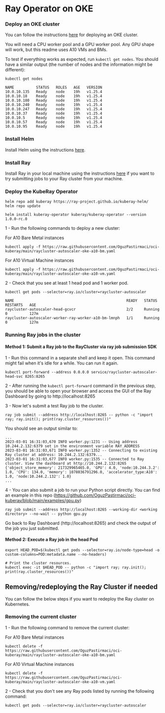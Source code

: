 # Ray Operator on OKE

### Deploy an OKE cluster
You can follow the instructions [here](https://www.oracle.com/webfolder/technetwork/tutorials/obe/oci/oke-full/index.html) for deploying an OKE cluster.

You will need a CPU worker pool and a GPU worker pool. Any GPU shape will work, but this readme uses A10 VMs and BMs.

To test if everything works as expected, run `kubectl get nodes`. You should have a similar output (the number of nodes and the information might be different):

```
kubectl get nodes

NAME          STATUS   ROLES   AGE   VERSION
10.0.10.135   Ready    node    19h   v1.25.4
10.0.10.18    Ready    node    19h   v1.25.4
10.0.10.180   Ready    node    19h   v1.25.4
10.0.10.240   Ready    node    19h   v1.25.4
10.0.10.247   Ready    node    19h   v1.25.4
10.0.10.37    Ready    node    19h   v1.25.4
10.0.10.5     Ready    node    19h   v1.25.4
10.0.10.57    Ready    node    19h   v1.25.4
10.0.10.95    Ready    node    19h   v1.25.4
```

### Install Helm
Install Helm using the instructions [here](https://helm.sh/docs/intro/install/).

### Install Ray
Install Ray in your local machine using the instructions [here](https://docs.ray.io/en/latest/ray-overview/installation.html) if you want to try submitting jobs to your Ray cluster from your machine.

### Deploy the KubeRay Operator

```
helm repo add kuberay https://ray-project.github.io/kuberay-helm/
helm repo update

helm install kuberay-operator kuberay/kuberay-operator --version 1.0.0-rc.0
```

1 - Run the following commands to deploy a new cluster:

For A10 Bare Metal instances
```
kubectl apply -f https://raw.githubusercontent.com/OguzPastirmaci/oci-kuberay/main/raycluster-autoscaler-oke-a10-bm.yaml
```

For A10 Virtual Machine instances
```
kubectl apply -f https://raw.githubusercontent.com/OguzPastirmaci/oci-kuberay/main/raycluster-autoscaler-oke-a10-vm.yaml
```
2 - Check that you see at least 1 head pod and 1 worker pod.

```
kubectl get pods --selector=ray.io/cluster=raycluster-autoscaler
```

```
NAME                                                   READY   STATUS    RESTARTS   AGE
raycluster-autoscaler-head-gcvcr                       2/2     Running   0          127m
raycluster-autoscaler-worker-ray-worker-a10-bm-lmnph   1/1     Running   0          127m
```

### Running Ray jobs in the cluster

#### Method 1: Submit a Ray job to the RayCluster via ray job submission SDK

1 - Run this command in a separate shell and keep it open. This command might fail when it's idle for a while. You can run it again.

```
kubectl port-forward --address 0.0.0.0 service/raycluster-autoscaler-head-svc 8265:8265
```

2 - After running the `kubectl port-forward` command in the previous step, you should be able to open your browser and access the GUI of the Ray Dashboard by going to http://localhost:8265

3 - Now let's submit a test Ray job to the cluster.

```
ray job submit --address http://localhost:8265 -- python -c "import ray; ray.init(); print(ray.cluster_resources())"
```

You should see an output similar to:

```
...
2023-03-01 16:31:03,670 INFO worker.py:1231 -- Using address 10.244.2.132:6379 set in the environment variable RAY_ADDRESS
2023-03-01 16:31:03,671 INFO worker.py:1352 -- Connecting to existing Ray cluster at address: 10.244.2.132:6379...
2023-03-01 16:31:03,677 INFO worker.py:1535 -- Connected to Ray cluster. View the dashboard at http://10.244.2.132:8265 
{'object_store_memory': 217329965465.0, 'GPU': 4.0, 'node:10.244.3.2': 1.0, 'CPU': 134.0, 'memory': 1078036791296.0, 'accelerator_type:A10': 1.0, 'node:10.244.2.132': 1.0}
...
```

4 - You can also submit a job to run your Python script directly. You can find an example in this repo (https://github.com/OguzPastirmaci/oci-kuberay/blob/main/examples/gpu.py)

```
ray job submit --address http://localhost:8265 --working-dir <working directory> --no-wait -- python gpu.py
```

Go back to Ray Dashboard (http://localhost:8265) and check the output of the job you just submitted.

#### Method 2: Execute a Ray job in the head Pod

```
export HEAD_POD=$(kubectl get pods --selector=ray.io/node-type=head -o custom-columns=POD:metadata.name --no-headers)

# Print the cluster resources.
kubectl exec -it $HEAD_POD -- python -c "import ray; ray.init(); print(ray.cluster_resources())"
```

## Removing/redeploying the Ray Cluster if needed
You can follow the below steps if you want to redeploy the Ray cluster on Kubernetes.

### Removing the current cluster

1 - Run the following command to remove the current cluster:

For A10 Bare Metal instances
```
kubectl delete -f https://raw.githubusercontent.com/OguzPastirmaci/oci-kuberay/main/raycluster-autoscaler-oke-a10-bm.yaml
```

For A10 Virtual Machine instances
```
kubectl delete -f https://raw.githubusercontent.com/OguzPastirmaci/oci-kuberay/main/raycluster-autoscaler-oke-a10-vm.yaml
```

2 - Check that you don't see any Ray pods listed by running the following command:

```
kubectl get pods --selector=ray.io/cluster=raycluster-autoscaler
```
